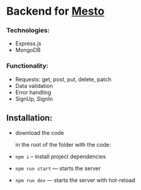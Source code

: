 # Backend for [Mesto](https://github.com/MashaRakitskaya/react-mesto-auth)

### Technologies:
* Express.js
* MongoDB

### Functionality:
* Requests: get, post, put, delete, patch
* Data validation
* Error handling
* SignUp, SignIn

## Installation:
* download the code

   in the root of the folder with the code:
* `npm i` – install project dependencies
* `npm run start` — starts the server
* `npm run dev` — starts the server with hot-reload
